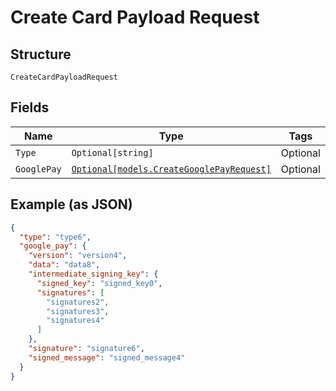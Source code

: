 
# Create Card Payload Request

## Structure

`CreateCardPayloadRequest`

## Fields

| Name | Type | Tags | Description |
|  --- | --- | --- | --- |
| `Type` | `Optional[string]` | Optional | - |
| `GooglePay` | [`Optional[models.CreateGooglePayRequest]`](../../doc/models/create-google-pay-request.md) | Optional | - |

## Example (as JSON)

```json
{
  "type": "type6",
  "google_pay": {
    "version": "version4",
    "data": "data8",
    "intermediate_signing_key": {
      "signed_key": "signed_key0",
      "signatures": [
        "signatures2",
        "signatures3",
        "signatures4"
      ]
    },
    "signature": "signature6",
    "signed_message": "signed_message4"
  }
}
```


